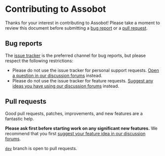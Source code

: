 # Contributing to Assobot

Thanks for your interest in contributing to Assobot! Please take a moment to review this document before submitting a [bug report](https://github.com/MIAGE-Connection/assobot/issues) or a [pull request](https://github.com/MIAGE-Connection/assobot/pulls).

## Bug reports

The [issue tracker](https://github.com/MIAGE-Connection/assobot/issues) is the preferred channel for bug reports, but please respect the following restrictions:
- Please do not use the issue tracker for personal support requests. [Open a question in our discussion forums](https://github.com/MIAGE-Connection/assobot/discussions/categories/help) instead.
- Please do not use the issue tracker for feature requests. [Suggest any ideas you have using our discussion forums](https://github.com/MIAGE-Connection/assobot/discussions/categories/ideas) instead.

## Pull requests

Good pull requests, patches, improvements, and new features are a fantastic help.

**Please ask first before starting work on any significant new features.**
We recommend that you first [suggest your feature idea in our discussion forums](https://github.com/MIAGE-Connection/assobot/discussions/categories/ideas).

[`dev`](https://github.com/MIAGE-Connection/assobot/tree/dev) branch is open to pull requests.